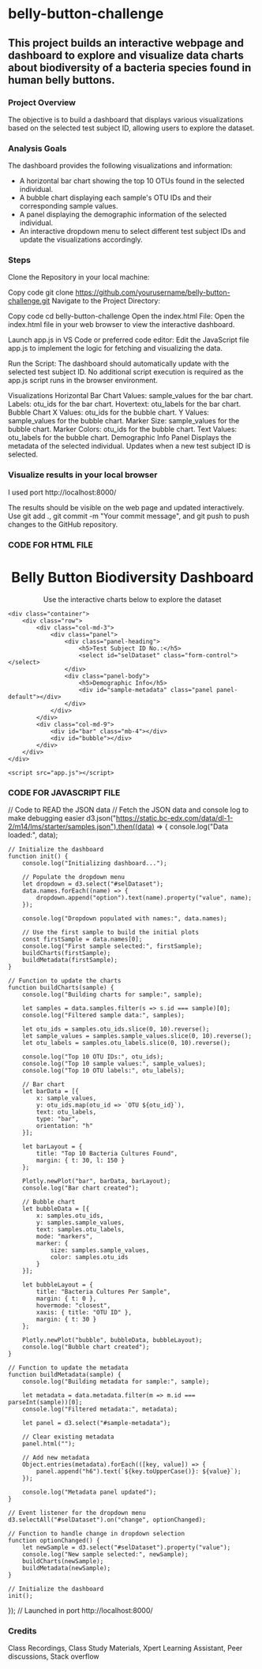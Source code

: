 # belly-button-challenge
## This project builds an interactive webpage and dashboard to explore and visualize data charts about biodiversity of a bacteria species found in human belly buttons.

### Project Overview
The objective is to build a dashboard that displays various visualizations based on the selected test subject ID, allowing users to explore the dataset.

### Analysis Goals
The dashboard provides the following visualizations and information:

- A horizontal bar chart showing the top 10 OTUs found in the selected individual.
- A bubble chart displaying each sample's OTU IDs and their corresponding sample values.
- A panel displaying the demographic information of the selected individual.
- An interactive dropdown menu to select different test subject IDs and update the visualizations accordingly.

### Steps
Clone the Repository in your local machine:

Copy code
git clone https://github.com/yourusername/belly-button-challenge.git
Navigate to the Project Directory:

Copy code
cd belly-button-challenge
Open the index.html File:
Open the index.html file in your web browser to view the interactive dashboard.

Launch app.js in VS Code or preferred code editor:
Edit the JavaScript file app.js to implement the logic for fetching and visualizing the data.

Run the Script:
The dashboard should automatically update with the selected test subject ID. No additional script execution is required as the app.js script runs in the browser environment.

Visualizations
Horizontal Bar Chart
Values: sample_values for the bar chart.
Labels: otu_ids for the bar chart.
Hovertext: otu_labels for the bar chart.
Bubble Chart
X Values: otu_ids for the bubble chart.
Y Values: sample_values for the bubble chart.
Marker Size: sample_values for the bubble chart.
Marker Colors: otu_ids for the bubble chart.
Text Values: otu_labels for the bubble chart.
Demographic Info Panel
Displays the metadata of the selected individual.
Updates when a new test subject ID is selected.

### Visualize results in your local browser
I used port http://localhost:8000/

The results should be visible on the web page and updated interactively.
Use git add ., git commit -m "Your commit message", and git push to push changes to the GitHub repository.

### CODE FOR HTML FILE
<!DOCTYPE html>
<html lang="en">
<head>
    <meta charset="UTF-8">
    <meta name="viewport" content="width=device-width, initial-scale=1.0">
    <title>Belly Button Biodiversity Dashboard</title>
    <link rel="stylesheet" href="https://maxcdn.bootstrapcdn.com/bootstrap/4.0.0/css/bootstrap.min.css">
    <script src="https://d3js.org/d3.v5.min.js"></script>
    <script src="https://cdn.plot.ly/plotly-latest.min.js"></script>
    <style>
        body {
            margin: 40px;
        }
        .jumbotron {
            text-align: center;
        }
        .panel {
            border: 1px solid #ddd;
            padding: 10px;
            border-radius: 5px;
        }
        .panel-heading {
            background-color: #f8f9fa;
            padding: 10px;
            border-bottom: 1px solid #ddd;
        }
        .panel-body {
            padding: 10px;
        }
    </style>
</head>
<body>
    <div class="jumbotron">
        <h1>Belly Button Biodiversity Dashboard</h1>
        <p>Use the interactive charts below to explore the dataset</p>
    </div>

    <div class="container">
        <div class="row">
            <div class="col-md-3">
                <div class="panel">
                    <div class="panel-heading">
                        <h5>Test Subject ID No.:</h5>
                        <select id="selDataset" class="form-control"></select>
                    </div>
                    <div class="panel-body">
                        <h5>Demographic Info</h5>
                        <div id="sample-metadata" class="panel panel-default"></div>
                    </div>
                </div>
            </div>
            <div class="col-md-9">
                <div id="bar" class="mb-4"></div>
                <div id="bubble"></div>
            </div>
        </div>
    </div>

    <script src="app.js"></script>
</body>
</html>

### CODE FOR JAVASCRIPT FILE
// Code to READ the JSON data
// Fetch the JSON data and console log to make debugging easier
d3.json("https://static.bc-edx.com/data/dl-1-2/m14/lms/starter/samples.json").then((data) => {
    console.log("Data loaded:", data);

    // Initialize the dashboard
    function init() {
        console.log("Initializing dashboard...");

        // Populate the dropdown menu
        let dropdown = d3.select("#selDataset");
        data.names.forEach((name) => {
            dropdown.append("option").text(name).property("value", name);
        });

        console.log("Dropdown populated with names:", data.names);

        // Use the first sample to build the initial plots
        const firstSample = data.names[0];
        console.log("First sample selected:", firstSample);
        buildCharts(firstSample);
        buildMetadata(firstSample);
    }

    // Function to update the charts
    function buildCharts(sample) {
        console.log("Building charts for sample:", sample);

        let samples = data.samples.filter(s => s.id === sample)[0];
        console.log("Filtered sample data:", samples);

        let otu_ids = samples.otu_ids.slice(0, 10).reverse();
        let sample_values = samples.sample_values.slice(0, 10).reverse();
        let otu_labels = samples.otu_labels.slice(0, 10).reverse();

        console.log("Top 10 OTU IDs:", otu_ids);
        console.log("Top 10 sample values:", sample_values);
        console.log("Top 10 OTU labels:", otu_labels);

        // Bar chart
        let barData = [{
            x: sample_values,
            y: otu_ids.map(otu_id => `OTU ${otu_id}`),
            text: otu_labels,
            type: "bar",
            orientation: "h"
        }];

        let barLayout = {
            title: "Top 10 Bacteria Cultures Found",
            margin: { t: 30, l: 150 }
        };

        Plotly.newPlot("bar", barData, barLayout);
        console.log("Bar chart created");

        // Bubble chart
        let bubbleData = [{
            x: samples.otu_ids,
            y: samples.sample_values,
            text: samples.otu_labels,
            mode: "markers",
            marker: {
                size: samples.sample_values,
                color: samples.otu_ids
            }
        }];

        let bubbleLayout = {
            title: "Bacteria Cultures Per Sample",
            margin: { t: 0 },
            hovermode: "closest",
            xaxis: { title: "OTU ID" },
            margin: { t: 30 }
        };

        Plotly.newPlot("bubble", bubbleData, bubbleLayout);
        console.log("Bubble chart created");
    }

    // Function to update the metadata
    function buildMetadata(sample) {
        console.log("Building metadata for sample:", sample);

        let metadata = data.metadata.filter(m => m.id === parseInt(sample))[0];
        console.log("Filtered metadata:", metadata);

        let panel = d3.select("#sample-metadata");

        // Clear existing metadata
        panel.html("");

        // Add new metadata
        Object.entries(metadata).forEach(([key, value]) => {
            panel.append("h6").text(`${key.toUpperCase()}: ${value}`);
        });

        console.log("Metadata panel updated");
    }

    // Event listener for the dropdown menu
    d3.selectAll("#selDataset").on("change", optionChanged);

    // Function to handle change in dropdown selection
    function optionChanged() {
        let newSample = d3.select("#selDataset").property("value");
        console.log("New sample selected:", newSample);
        buildCharts(newSample);
        buildMetadata(newSample);
    }

    // Initialize the dashboard
    init();
});
// Launched in port http://localhost:8000/

### Credits
Class Recordings, Class Study Materials, Xpert Learning Assistant, Peer discussions, Stack overflow

